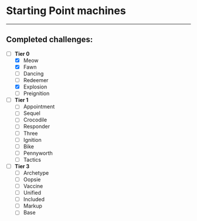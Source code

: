 # Starting Point machines

---

## Completed challenges:

- [ ] **Tier 0**
	- [x] Meow
	- [x] Fawn
	- [ ] Dancing
	- [ ] Redeemer
	- [x] Explosion
	- [ ] Preignition

- [ ] **Tier 1**
	- [ ] Appointment
	- [ ] Sequel
	- [ ] Crocodile
	- [ ] Responder
	- [ ] Three
	- [ ] Ignition
	- [ ] Bike
	- [ ] Pennyworth
	- [ ] Tactics

- [ ] **Tier 3** 
	- [ ] Archetype
	- [ ] Oopsie
	- [ ] Vaccine
	- [ ] Unified
	- [ ] Included
	- [ ] Markup
	- [ ] Base
